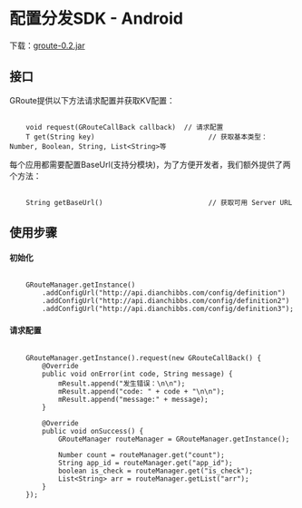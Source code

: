 配置分发SDK - Android
=====

下载：[groute-0.2.jar](release/groute-0.2.jar)

## 接口
GRoute提供以下方法请求配置并获取KV配置：

```

    void request(GRouteCallBack callback)  // 请求配置
    T get(String key)                            // 获取基本类型： Number, Boolean, String, List<String>等

```

每个应用都需要配置BaseUrl(支持分模块)，为了方便开发者，我们额外提供了两个方法：

```

    String getBaseUrl()                          // 获取可用 Server URL

```

## 使用步骤
#### 初始化

```

    GRouteManager.getInstance()
        .addConfigUrl("http://api.dianchibbs.com/config/definition")
        .addConfigUrl("http://api.dianchibbs.com/config/definition2")
        .addConfigUrl("http://api.dianchibbs.com/config/definition3");

```

#### 请求配置

```

    GRouteManager.getInstance().request(new GRouteCallBack() {
        @Override
        public void onError(int code, String message) {
            mResult.append("发生错误：\n\n");
            mResult.append("code: " + code + "\n\n");
            mResult.append("message:" + message);
        }

        @Override
        public void onSuccess() {
            GRouteManager routeManager = GRouteManager.getInstance();

            Number count = routeManager.get("count");
            String app_id = routeManager.get("app_id");
            boolean is_check = routeManager.get("is_check");
            List<String> arr = routeManager.getList("arr");
        }
    });

```
